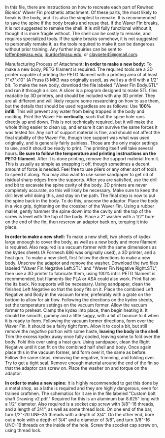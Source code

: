 In this file, there are instructions on how to recreate each part of Rewired Bionics' Waver Fin prosthetic attachment. Of these parts, the most likely to break is the body, and it is also the simplest to remake. It is recommended to save the spine if the body breaks and reuse that. If the Waver Fin breaks, it is not suggested to remake the shell. It is still fully functional without it, though it is more fragile without. The shell can be costly to remake, and requires specialized tools. If the spine breaks somehow, it is not suggested to personally remake it, as the tools required to make it can be dangerous  without prior training. Any further inquiries can be sent to loffenbe@asu.edu, jburdorf@asu.edu, or claypete45@gmail.com.

Manufacturing Process of Attachment:
  **In order to make a new body:** 
    To make a new body, PETG filament is required. The required tools are a 3D printer capable of printing the PETG filament with a printing area of at least 7"x7"x10" (A Prusa i3 MK3 was originally used), as well as a drill with a 1/2" bit.
    To make the new body, download the file labeled "Waver Fin Body.STL" and run it through a slicer. A slicer is a program designed to make STL files readable by 3D printers, and should be included with any 3D printer. They are all different and will likely require some researching on how to use them, but the details that should be used regardless are as follows: Use **100% infill**. This will prevent any water from being trapped in the body and molding. Print the Waver Fin **vertically**, such that the spine hole runs directly up and down. This is not technically required, but it will make the whole thing easier to clean up, and ensure it can survive the same forces it was tested for. Any sort of support material is fine, and should not affect the final stability of the Waver Fin, though tree support was what was used originally, and is generally fairly painless. Those are the only major settings to use, and it should be ready to print. The printing itself will take several hours. **Be sure to follow the temperature and printing instructions on the PETG filament**. 
    After it is done printing, remove the support material from it. This is usually as simple as snapping it off, though sometimes a decent amount of force is needed. Feel free to use pliers or any other sort of tools to speed it along. You may also want to use some sandpaper to get rid of risidual sharp edges from the supports. After you are satisfied, use the drill and bit to excavate the spine cavity of the body. 3D printers are never completely accurate, so this will likely be necessary. Make sure to keep the drill level whil doing this, and stay on the path.
    The final step is now to put the spine back in the body. To do this, unscrew the adaptor. Place the body in a vice grip, tightening on the crossbar of the Waver Fin. Using a rubber mallet, gently hammer the spine down into the cavity until the top of the screw is level with the top of the body. Place a 2" washer with a 1/2" bore on the end of the fin, then rescrew an adaptor back on, torquing it into place.
    
  **In order to make a new shell:**
    To make a new shell, two sheets of kydex large enoough to cover the body, as well as a new body and more filament is required. Also required is a vacuum former with the same dimensions as the kydex sheets (A Formech 686 was originally used), a 3D printer, and a heat gun.
    To make a new shell, first follow the directions to make a new body. Unscrew the adaptor and remove the washer. Download the two files labeled "Waver Fin Negative Left.STL" and "Waver Fin Negative Right.STL", then use a 3D printer to fabricate them, using 100% infill. PETG filament is recommended, but filaments like PLA or ASA could also work. Print flat on the its back. No supports will be necessary. Using sandpaper, clean the finished Left Negative so that the body fits on it. Place the combined Left Negative and Body in the vacuum former, preferably with a grate on the bottom to allow for air flow. Following the directions on the kydex sheets, set the temperature settings on the vacuum former. Allow the vacuum former to preheat. Clamp the kydex into place, then begin heating it. It should be smooth, gummy and a little saggy, with a bit of bounce to it when it is ready to form. Following the vacuum former directions, form over the Waver Fin. It should be a fairly tight form. Allow it to cool a bit, but still remove the *negative* portion with some haste, **leaving the body in the shell**. Trim the excess kydex away once fully cooled, leaving some to fold over the body. Fold this over using a heat gun. Using sandpaper, clean the Right Negative until it can fit on the combined half shell and body. Once again place this in the vacuum former, and form over it, the same as before. Follow the same steps, removing the negative, trimming, and folding over. Try to get a tight seal. Remove enough material around the end of the fin so that the adaptor can screw on. Place the washer on and torque on the adaptor.
    
  **In order to make a new spine:**
    It is highly recommended to get this done by a metal shop, as a lathe is required and they are highly dangerous, even for trained craftmen. The schematics for it are in the file labeled "Custom bolt shaft Drawing v2.pdf." Required for this is an aluminum bar 8.625" long with a 1/2" diameter. Also required is a socket cap screw with 3/8"-16 threads, and a length of 3/4", as well as some thread lock. 
    On one end of the bar, turn 1/2"-20 UNF-2A threads with a depth of 3/4". On the other end, bore out a hole with a depth of 3/4" and a diameter of 3/8", and turn 3/8"-16 UNC-1B threads on the inside of the hole. Screw the scocket cap screw on, using thread lock. 
